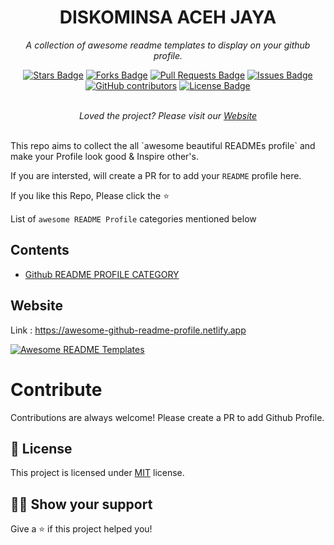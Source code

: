 <h1 align="center">DISKOMINSA ACEH JAYA</h1>
<p align="center"><i>A collection of awesome readme templates to display on your github profile.</i></p>
<div align="center">
  <a href="#"><img src="https://img.shields.io/github/stars/elangosundar/awesome-README-templates" alt="Stars Badge"/></a>
<a href="#"><img src="https://img.shields.io/github/forks/elangosundar/awesome-README-templates" alt="Forks Badge"/></a>
<a href="#"><img src="https://img.shields.io/github/issues-pr/elangosundar/awesome-README-templates" alt="Pull Requests Badge"/></a>
<a href="#"><img src="https://img.shields.io/github/issues/elangosundar/awesome-README-templates" alt="Issues Badge"/></a>
<a href="#"><img alt="GitHub contributors" src="https://img.shields.io/github/contributors/elangosundar/awesome-README-templates?color=2b9348"></a>
<a href="#"><img src="https://img.shields.io/github/license/elangosundar/awesome-README-templates?color=2b9348" alt="License Badge"/></a>
</div>
<br>
<p align="center"><i>Loved the project? Please visit our <a href="https://awesome-github-readme-profile.netlify.app">Website</a></i></p>
<br>
This repo aims to collect the all `awesome beautiful READMEs profile` and make your Profile look good & Inspire other's.

If you are intersted, will create a PR for to add your `README` profile here.

If you like this Repo, Please click the :star:

List of `awesome README Profile` categories mentioned below

## Contents
  - [Github README PROFILE CATEGORY](#github-readme-profile-category)

## Website

Link : https://awesome-github-readme-profile.netlify.app

<a href="#"><img src="[https://raw.githubusercontent.com/elangosundar/awesome-README-templates/master/awesome-github-profile.png](https://github.com/rhidayatmajid/diskominsa-acehjaya/blob/master/peta-ajay.png)" alt="Awesome README Templates" /></a>


# Contribute

Contributions are always welcome! Please create a PR to add Github Profile.

## :pencil: License

This project is licensed under [MIT](https://opensource.org/licenses/MIT) license.

## :man_astronaut: Show your support

Give a ⭐️ if this project helped you!
